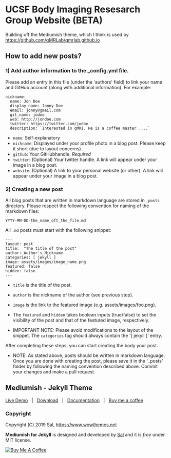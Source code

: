 # UCSF Body Imaging Resesarch Group Website (BETA)

Building off the Mediumish theme, which I think is used by https://github.com/qMRLab/qmrlab.github.io

## How to add new posts?

### 1) Add author information to the _config.yml file.

Please add an entry in this file (under the 'authors' field) to link your name and GitHub account (along with additional information). For example:

```
nickname:
  name: Jon Doe
  display_name: Jonny Doe
  email: jonny@gmail.com
  git_name: jodoe
  web: http://jondoe.com
  twitter: https://twitter.com/jodoe
  description: `Interested in qMRI. He is a coffee master ....`
```
* `name`: Self-explanatory
* `nickname`: Displayed under your profile photo in a blog post. Please keep it short (due to layout concerns).
* `github`: Your GitHubhandle. *Required*
* `twitter`: (Optional) Your twitter handle. A link will appear under your image in a blog post.
* `website`: (Optional) A link to your personal website (or other). A link will appear under your image in a blog post.

### 2) Creating a new post

All blog posts that are written in markdown language are stored in `_posts` directory.
Please respect the following convention for naming of the markdown files:

`YYYY-MM-DD-the_name_oft_the_file.md`

All `.md` posts must start with the following snippet:

```
---
layout: post
title:  "The title of the post"
author: Author's_Nickname
categories: [ jekyll ]
image: assets/images/image_name.png
featured: false
hidden: false
---

```

* `title` is the title of the post.
* `author`  is the nickname of the author (see previous step).
* `image` is the link to the featured image (e.g. assets/images/foo.png).  
* The `featured` and `hidden` takes boolean inputs (true/false) to set the visibility of the post and that of the featured image, respectively.

* IMPORTANT NOTE: Please avoid modifications to the layout of the snippet. The `categories` tag should always contain the '[ jekyll ]' entry.


After completing these steps, you can start creating the body your post.

* NOTE: As stated above, posts should be written in markdown language.
Once you are done with creating the post, please save it in the '_posts' folder by following the naming convention described above. Commit your changes and make a pull request.


## Mediumish - Jekyll Theme

[Live Demo](https://wowthemesnet.github.io/mediumish-theme-jekyll/) &nbsp; | &nbsp; [Download](https://github.com/wowthemesnet/mediumish-theme-jekyll/archive/master.zip) &nbsp; | &nbsp; [Documentation](https://bootstrapstarter.com/template-mediumish-bootstrap-jekyll/) &nbsp; | &nbsp; [Buy me a coffee](https://www.wowthemes.net/donate/)

### Copyright

Copyright (C) 2019 Sal, https://www.wowthemes.net

**Mediumish for Jekyll** is designed and developed by [Sal](https://www.wowthemes.net) and it is *free* under MIT license. 

<a href="https://www.wowthemes.net/donate/" target="_blank"><img src="https://www.buymeacoffee.com/assets/img/custom_images/orange_img.png" alt="Buy Me A Coffee" style="height: auto !important;width: auto !important;" ></a>
